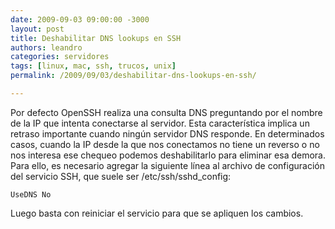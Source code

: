 ```yaml
---
date: 2009-09-03 09:00:00 -3000
layout: post
title: Deshabilitar DNS lookups en SSH
authors: leandro
categories: servidores
tags: [linux, mac, ssh, trucos, unix]
permalink: /2009/09/03/deshabilitar-dns-lookups-en-ssh/

---
```


Por defecto OpenSSH realiza una consulta DNS preguntando por el nombre de la IP
que intenta conectarse al servidor. Esta característica implica un retraso
importante cuando ningún servidor DNS responde. En determinados casos, cuando la
IP desde la que nos conectamos no tiene un reverso o no nos interesa ese chequeo
podemos deshabilitarlo para eliminar esa demora. <!-- more -->Para ello, es
necesario agregar la siguiente línea al archivo de configuración del servicio
SSH, que suele ser /etc/ssh/sshd_config:

```
UseDNS No
```

Luego basta con reiniciar el servicio para que se apliquen los cambios.

